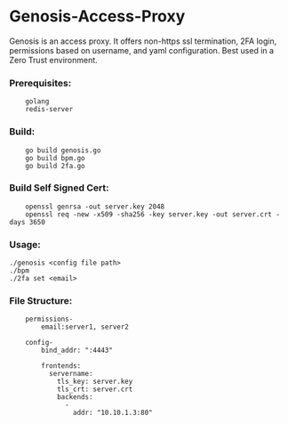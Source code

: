 # Genosis-Access-Proxy
Genosis is an access proxy. It offers non-https ssl termination, 2FA login, permissions based on username, and yaml configuration. Best used in a Zero Trust environment.

### Prerequisites:
        golang
        redis-server

### Build:
        go build genosis.go
        go build bpm.go
        go build 2fa.go

### Build Self Signed Cert:
        openssl genrsa -out server.key 2048
        openssl req -new -x509 -sha256 -key server.key -out server.crt -days 3650

### Usage:
    ./genosis <config file path>
    ./bpm
    ./2fa set <email>
    
### File Structure:
        permissions-
            email:server1, server2
          
        config-
            bind_addr: ":4443"

            frontends:
              servername:
                tls_key: server.key
                tls_crt: server.crt
                backends:
                  -
                    addr: "10.10.1.3:80"
